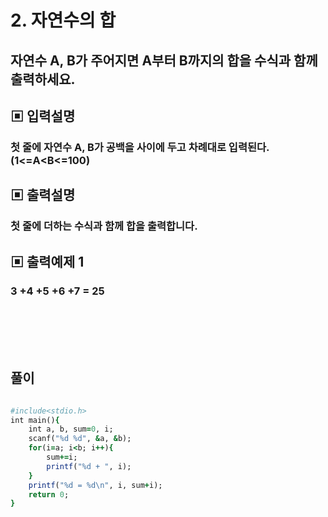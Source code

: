 # 2. 자연수의 합
## 자연수 A, B가 주어지면 A부터 B까지의 합을 수식과 함께 출력하세요.  
##  ▣ 입력설명  
### 첫 줄에 자연수 A, B가 공백을 사이에 두고 차례대로 입력된다. (1<=A<B<=100)  
## ▣ 출력설명  
### 첫 줄에 더하는 수식과 함께 합을 출력합니다.  
## ▣ 출력예제 1  
### 3 +4 +5 +6 +7 = 25  

<br><br><br><br>

## 풀이
```ruby

#include<stdio.h>
int main(){
	int a, b, sum=0, i;
	scanf("%d %d", &a, &b);
	for(i=a; i<b; i++){
		sum+=i;
		printf("%d + ", i);
	}
	printf("%d = %d\n", i, sum+i);
	return 0;
}
```